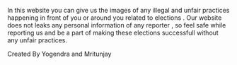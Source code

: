 In this website you can give us the images of any illegal and unfair practices happening in front of you or around you related to elections .
Our website does not leaks any personal information of any reporter , so feel safe while reporting us and be a part of making these elections successfull without any unfair practices.

Created By Yogendra and Mritunjay 
